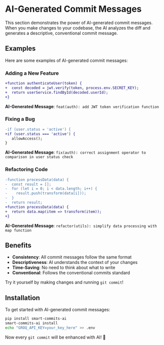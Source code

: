 # AI-Generated Commit Messages

This section demonstrates the power of AI-generated commit messages. When you make changes to your codebase, the AI analyzes the diff and generates a descriptive, conventional commit message.

## Examples

Here are some examples of AI-generated commit messages:

### Adding a New Feature
```diff
+function authenticateUser(token) {
+  const decoded = jwt.verify(token, process.env.SECRET_KEY);
+  return userService.findById(decoded.userId);
+}
```
**AI-Generated Message**: `feat(auth): add JWT token verification function`

### Fixing a Bug
```diff
-if (user.status = 'active') {
+if (user.status === 'active') {
   allowAccess();
}
```
**AI-Generated Message**: `fix(auth): correct assignment operator to comparison in user status check`

### Refactoring Code
```diff
-function processData(data) {
-  const result = [];
-  for (let i = 0; i < data.length; i++) {
-    result.push(transform(data[i]));
-  }
-  return result;
+function processData(data) {
+  return data.map(item => transform(item));
+}
```
**AI-Generated Message**: `refactor(utils): simplify data processing with map function`

## Benefits

- **Consistency**: All commit messages follow the same format
- **Descriptiveness**: AI understands the context of your changes
- **Time-Saving**: No need to think about what to write
- **Conventional**: Follows the conventional commits standard

Try it yourself by making changes and running `git commit`!

## Installation

To get started with AI-generated commit messages:

```bash
pip install smart-commits-ai
smart-commits-ai install
echo "GROQ_API_KEY=your_key_here" >> .env
```

Now every `git commit` will be enhanced with AI! 🚀
